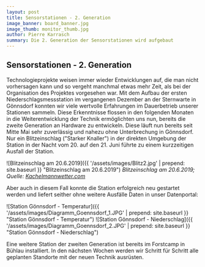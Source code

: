 ```yaml
---
layout: post
title: Sensorstationen - 2. Generation
image_banner: board_banner.jpg
image_thumb: monitor_thumb.jpg
author: Pierre Karrasch
summary: Die 2. Generation der Sensorstationen wird aufgebaut
---
```


## Sensorstationen - 2. Generation

Technologieprojekte weisen immer wieder Entwicklungen auf, die man nicht vorhersagen kann und so vergeht manchmal etwas mehr Zeit, als bei der Organisation des Projektes vorgesehen war. Mit dem Aufbau der ersten Niederschlagsmessstation im vergangenen Dezember an der Sternwarte in Gönnsdorf konnten wir viele wertvolle Erfahrungen im Dauerbetrieb unserer Stationen sammeln. Diese Erkenntnisse flossen in den folgenden Monaten in die Weiterentwicklung der Technik ermöglichten uns nun, bereits die zweite Generation an Hardware zu entwickeln. Diese läuft nun bereits seit Mitte Mai sehr zuverlässig und nahezu ohne Unterbrechung in Gönnsdorf. Nur ein Blitzeinschlag ("Starker Knaller") in der direkten Umgebung der Station in der Nacht vom 20. auf den 21. Juni führte zu einem kurzzeitigen Ausfall der Station.

 ![Blitzeinschlag am 20.6.2019]({{ '/assets/images/Blitz2.jpg' | prepend: site.baseurl }} "Blitzeinschlag am 20.6.2019")
*Blitzeinschlag am 20.6.2019; Quelle: [Kachelmannwetter.com](https://kachelmannwetter.com/de/blitze/dresden/20190620-2105z.html "Kachelmannwetter.com")*


Aber auch in diesem Fall konnte die Station erfolgreich neu gestartet werden und liefert seither ohne weitere Ausfälle Daten in unser Datenportal:

![Station Gönnsdorf - Temperatur]({{ '/assets/images/Diagramm_Goennsdorf_1.JPG' | prepend: site.baseurl }} "Station Gönnsdorf - Temperatur")
![Station Gönnsdorf - Niederschlag]({{ '/assets/images/Diagramm_Goennsdorf_2.JPG' | prepend: site.baseurl }} "Station Gönnsdorf - Niederschlag")

Eine weitere Station der zweiten Generation ist bereits im Forstcamp in Bühlau installiert. In den nächsten Wochen werden wir Schritt für Schritt alle geplanten Standorte mit der neuen Technik ausrüsten.


